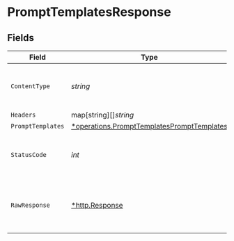 # PromptTemplatesResponse


## Fields

| Field                                                                                                          | Type                                                                                                           | Required                                                                                                       | Description                                                                                                    |
| -------------------------------------------------------------------------------------------------------------- | -------------------------------------------------------------------------------------------------------------- | -------------------------------------------------------------------------------------------------------------- | -------------------------------------------------------------------------------------------------------------- |
| `ContentType`                                                                                                  | *string*                                                                                                       | :heavy_check_mark:                                                                                             | HTTP response content type for this operation                                                                  |
| `Headers`                                                                                                      | map[string][]*string*                                                                                          | :heavy_minus_sign:                                                                                             | N/A                                                                                                            |
| `PromptTemplates`                                                                                              | [*operations.PromptTemplatesPromptTemplates](../../../pkg/models/operations/prompttemplatesprompttemplates.md) | :heavy_minus_sign:                                                                                             | OK                                                                                                             |
| `StatusCode`                                                                                                   | *int*                                                                                                          | :heavy_check_mark:                                                                                             | HTTP response status code for this operation                                                                   |
| `RawResponse`                                                                                                  | [*http.Response](https://pkg.go.dev/net/http#Response)                                                         | :heavy_minus_sign:                                                                                             | Raw HTTP response; suitable for custom response parsing                                                        |